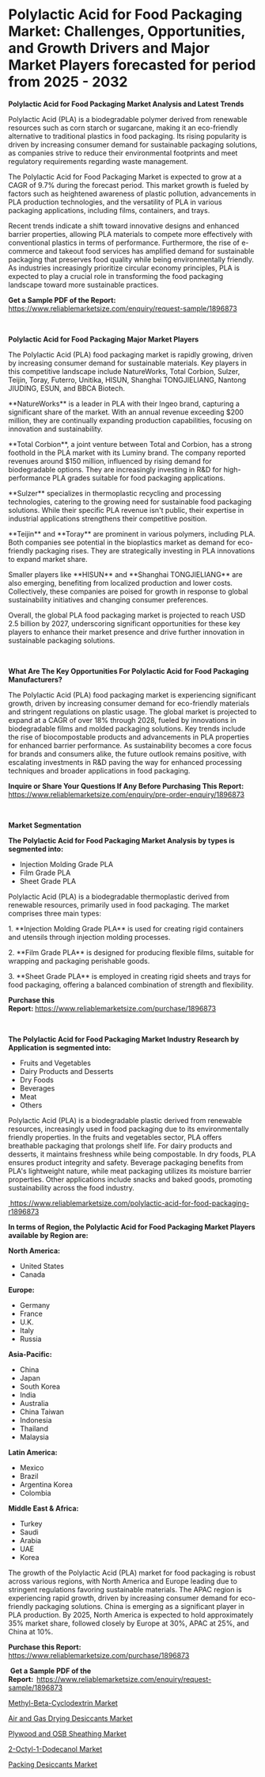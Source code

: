 <p><h1>Polylactic Acid for Food Packaging Market: Challenges, Opportunities, and Growth Drivers and Major Market Players forecasted for period from 2025 - 2032</h1></p><p><strong>Polylactic Acid for Food Packaging Market Analysis and Latest Trends</strong></p>
<p><p>Polylactic Acid (PLA) is a biodegradable polymer derived from renewable resources such as corn starch or sugarcane, making it an eco-friendly alternative to traditional plastics in food packaging. Its rising popularity is driven by increasing consumer demand for sustainable packaging solutions, as companies strive to reduce their environmental footprints and meet regulatory requirements regarding waste management. </p><p>The Polylactic Acid for Food Packaging Market is expected to grow at a CAGR of 9.7% during the forecast period. This market growth is fueled by factors such as heightened awareness of plastic pollution, advancements in PLA production technologies, and the versatility of PLA in various packaging applications, including films, containers, and trays.</p><p>Recent trends indicate a shift toward innovative designs and enhanced barrier properties, allowing PLA materials to compete more effectively with conventional plastics in terms of performance. Furthermore, the rise of e-commerce and takeout food services has amplified demand for sustainable packaging that preserves food quality while being environmentally friendly. As industries increasingly prioritize circular economy principles, PLA is expected to play a crucial role in transforming the food packaging landscape toward more sustainable practices.</p></p>
<p><strong>Get a Sample PDF of the Report:&nbsp;</strong> <a href="https://www.reliablemarketsize.com/enquiry/request-sample/1896873?utm_campaign=1991&utm_medium=2&utm_source=Github&utm_content=ia&utm_term=04022025&utm_id=polylactic-acid-for-food-packaging">https://www.reliablemarketsize.com/enquiry/request-sample/1896873</a></p>
<p>&nbsp;</p>
<p><strong>Polylactic Acid for Food Packaging Major Market Players</strong></p>
<p><p>The Polylactic Acid (PLA) food packaging market is rapidly growing, driven by increasing consumer demand for sustainable materials. Key players in this competitive landscape include NatureWorks, Total Corbion, Sulzer, Teijin, Toray, Futerro, Unitika, HISUN, Shanghai TONGJIELIANG, Nantong JIUDING, ESUN, and BBCA Biotech.</p><p>**NatureWorks** is a leader in PLA with their Ingeo brand, capturing a significant share of the market. With an annual revenue exceeding $200 million, they are continually expanding production capabilities, focusing on innovation and sustainability.</p><p>**Total Corbion**, a joint venture between Total and Corbion, has a strong foothold in the PLA market with its Luminy brand. The company reported revenues around $150 million, influenced by rising demand for biodegradable options. They are increasingly investing in R&D for high-performance PLA grades suitable for food packaging applications.</p><p>**Sulzer** specializes in thermoplastic recycling and processing technologies, catering to the growing need for sustainable food packaging solutions. While their specific PLA revenue isn't public, their expertise in industrial applications strengthens their competitive position.</p><p>**Teijin** and **Toray** are prominent in various polymers, including PLA. Both companies see potential in the bioplastics market as demand for eco-friendly packaging rises. They are strategically investing in PLA innovations to expand market share.</p><p>Smaller players like **HISUN** and **Shanghai TONGJIELIANG** are also emerging, benefiting from localized production and lower costs. Collectively, these companies are poised for growth in response to global sustainability initiatives and changing consumer preferences.</p><p>Overall, the global PLA food packaging market is projected to reach USD 2.5 billion by 2027, underscoring significant opportunities for these key players to enhance their market presence and drive further innovation in sustainable packaging solutions.</p></p>
<p>&nbsp;</p>
<p><strong>What Are The Key Opportunities For Polylactic Acid for Food Packaging Manufacturers?</strong></p>
<p><p>The Polylactic Acid (PLA) food packaging market is experiencing significant growth, driven by increasing consumer demand for eco-friendly materials and stringent regulations on plastic usage. The global market is projected to expand at a CAGR of over 18% through 2028, fueled by innovations in biodegradable films and molded packaging solutions. Key trends include the rise of biocompostable products and advancements in PLA properties for enhanced barrier performance. As sustainability becomes a core focus for brands and consumers alike, the future outlook remains positive, with escalating investments in R&D paving the way for enhanced processing techniques and broader applications in food packaging.</p></p>
<p><strong>Inquire or Share Your Questions If Any Before Purchasing This Report:</strong> <a href="https://www.reliablemarketsize.com/enquiry/pre-order-enquiry/1896873?utm_campaign=1991&utm_medium=2&utm_source=Github&utm_content=ia&utm_term=04022025&utm_id=polylactic-acid-for-food-packaging">https://www.reliablemarketsize.com/enquiry/pre-order-enquiry/1896873</a></p>
<p>&nbsp;</p>
<p><strong>Market Segmentation</strong></p>
<p><strong>The Polylactic Acid for Food Packaging Market Analysis by types is segmented into:</strong></p>
<p><ul><li>Injection Molding Grade PLA</li><li>Film Grade PLA</li><li>Sheet Grade PLA</li></ul></p>
<p><p>Polylactic Acid (PLA) is a biodegradable thermoplastic derived from renewable resources, primarily used in food packaging. The market comprises three main types: </p><p>1. **Injection Molding Grade PLA** is used for creating rigid containers and utensils through injection molding processes. </p><p>2. **Film Grade PLA** is designed for producing flexible films, suitable for wrapping and packaging perishable goods. </p><p>3. **Sheet Grade PLA** is employed in creating rigid sheets and trays for food packaging, offering a balanced combination of strength and flexibility.</p></p>
<p><strong>Purchase this Report:&nbsp;</strong><a href="https://www.reliablemarketsize.com/purchase/1896873?utm_campaign=1991&utm_medium=2&utm_source=Github&utm_content=ia&utm_term=04022025&utm_id=polylactic-acid-for-food-packaging">https://www.reliablemarketsize.com/purchase/1896873</a></p>
<p>&nbsp;</p>
<p><strong>The Polylactic Acid for Food Packaging Market Industry Research by Application is segmented into:</strong></p>
<p><ul><li>Fruits and Vegetables</li><li>Dairy Products and Desserts</li><li>Dry Foods</li><li>Beverages</li><li>Meat</li><li>Others</li></ul></p>
<p><p>Polylactic Acid (PLA) is a biodegradable plastic derived from renewable resources, increasingly used in food packaging due to its environmentally friendly properties. In the fruits and vegetables sector, PLA offers breathable packaging that prolongs shelf life. For dairy products and desserts, it maintains freshness while being compostable. In dry foods, PLA ensures product integrity and safety. Beverage packaging benefits from PLA's lightweight nature, while meat packaging utilizes its moisture barrier properties. Other applications include snacks and baked goods, promoting sustainability across the food industry.</p></p>
<p><a href="https://www.reliablemarketsize.com/polylactic-acid-for-food-packaging-r1896873?utm_campaign=1991&utm_medium=2&utm_source=Github&utm_content=ia&utm_term=04022025&utm_id=polylactic-acid-for-food-packaging">&nbsp;https://www.reliablemarketsize.com/polylactic-acid-for-food-packaging-r1896873</a></p>
<p><strong>In terms of Region, the Polylactic Acid for Food Packaging Market Players available by Region are:</strong></p>
<p>
    <p> <strong> North America: </strong>
        <ul>
            <li>United States</li>
            <li>Canada</li>
        </ul>
        </p> 
    <p> <strong> Europe: </strong>
        <ul>
            <li>Germany</li>
            <li>France</li>
            <li>U.K.</li>
            <li>Italy</li>
            <li>Russia</li>
        </ul>
        </p> 
    <p> <strong> Asia-Pacific: </strong>
        <ul>
            <li>China</li>
            <li>Japan</li>
            <li>South Korea</li>
            <li>India</li>
            <li>Australia</li>
            <li>China Taiwan</li>
            <li>Indonesia</li>
            <li>Thailand</li>
            <li>Malaysia</li>
        </ul>
        </p> 
    <p> <strong> Latin America: </strong>
        <ul>
            <li>Mexico</li>
            <li>Brazil</li>
            <li>Argentina Korea</li>
            <li>Colombia</li>
        </ul>
        </p> 
    <p> <strong> Middle East & Africa: </strong>
        <ul>
            <li>Turkey</li>
            <li>Saudi</li>
            <li>Arabia</li>
            <li>UAE</li>
            <li>Korea</li>
        </ul>
    </p>
    </p>
<p><p>The growth of the Polylactic Acid (PLA) market for food packaging is robust across various regions, with North America and Europe leading due to stringent regulations favoring sustainable materials. The APAC region is experiencing rapid growth, driven by increasing consumer demand for eco-friendly packaging solutions. China is emerging as a significant player in PLA production. By 2025, North America is expected to hold approximately 35% market share, followed closely by Europe at 30%, APAC at 25%, and China at 10%.</p></p>
<p><strong>Purchase this Report: </strong><a href="https://www.reliablemarketsize.com/purchase/1896873?utm_campaign=1991&utm_medium=2&utm_source=Github&utm_content=ia&utm_term=04022025&utm_id=polylactic-acid-for-food-packaging">https://www.reliablemarketsize.com/purchase/1896873</a></p>
<p>&nbsp;<strong>Get a Sample PDF of the Report:&nbsp;&nbsp;</strong><a href="https://www.reliablemarketsize.com/enquiry/request-sample/1896873?utm_campaign=1991&utm_medium=2&utm_source=Github&utm_content=ia&utm_term=04022025&utm_id=polylactic-acid-for-food-packaging">https://www.reliablemarketsize.com/enquiry/request-sample/1896873</a></p>
<p><strong></strong></p>
<p><p><a href="https://www.linkedin.com/pulse/methyl-beta-cyclodextrin-market-report-offers-financial-xrqic?utm_campaign=1991&utm_medium=2&utm_source=Github&utm_content=ia&utm_term=04022025&utm_id=polylactic-acid-for-food-packaging">Methyl-Beta-Cyclodextrin Market</a></p><p><a href="https://github.com/YashRP12/Market-Research-Report-List-7/blob/main/air-and-gas-drying-desiccants-market.md?utm_campaign=1991&utm_medium=2&utm_source=Github&utm_content=ia&utm_term=04022025&utm_id=polylactic-acid-for-food-packaging">Air and Gas Drying Desiccants Market</a></p><p><a href="https://www.linkedin.com/pulse/plywood-osb-sheathing-market-analysis-from-2025-2032-projected-65mac?utm_campaign=1991&utm_medium=2&utm_source=Github&utm_content=ia&utm_term=04022025&utm_id=polylactic-acid-for-food-packaging">Plywood and OSB Sheathing Market</a></p><p><a href="https://www.linkedin.com/pulse/market-trends-2-octyl-1-dodecanol-industry-size-share-projected-oiwfe?utm_campaign=1991&utm_medium=2&utm_source=Github&utm_content=ia&utm_term=04022025&utm_id=polylactic-acid-for-food-packaging">2-Octyl-1-Dodecanol Market</a></p><p><a href="https://github.com/hoevealiur4/Market-Research-Report-List-1/blob/main/packing-desiccants-market.md?utm_campaign=1991&utm_medium=2&utm_source=Github&utm_content=ia&utm_term=04022025&utm_id=polylactic-acid-for-food-packaging">Packing Desiccants Market</a></p></p>